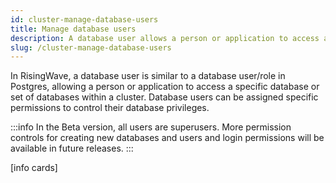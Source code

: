 ```yaml
---
id: cluster-manage-database-users
title: Manage database users
description: A database user allows a person or application to access a specific database or set of databases within a cluster.
slug: /cluster-manage-database-users
---
```


In RisingWave, a database user is similar to a database user/role in Postgres, allowing a person or application to access a specific database or set of databases within a cluster. Database users can be assigned specific permissions to control their database privileges.

:::info
In the Beta version, all users are superusers. More permission controls for creating new databases and users and login permissions will be available in future releases.
:::

[info cards]